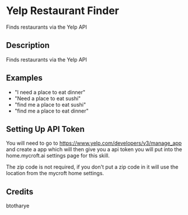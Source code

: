# Yelp Restaurant Finder
Finds restaurants via the Yelp API

## Description 
Finds restaurants via the Yelp API

## Examples 
* "I need a place to eat dinner"
* "Need a place to eat sushi"
* "find me a place to eat sushi"
* "find me a place to eat dinner"

## Setting Up API Token
You will need to go to https://www.yelp.com/developers/v3/manage_app and create a app which will then give you a api token you will put into the home.mycroft.ai settings page for this skill.

The zip code is not required, if you don't put a zip code in it will use the location from the mycroft home settings.

## Credits 
btotharye
